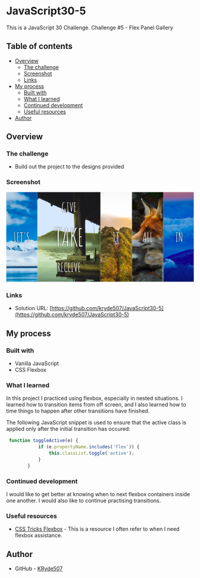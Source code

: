 # JavaScript30-5
This is a JavaScript 30 Challenge. Challenge #5 - Flex Panel Gallery
 
## Table of contents

- [Overview](#overview)
  - [The challenge](#the-challenge)
  - [Screenshot](#screenshot)
  - [Links](#links)
- [My process](#my-process)
  - [Built with](#built-with)
  - [What I learned](#what-i-learned)
  - [Continued development](#continued-development)
  - [Useful resources](#useful-resources)
- [Author](#author)

## Overview

### The challenge

- Build out the project to the designs provided

### Screenshot

![Project Screenshot](./Screenshot.png)


### Links

- Solution URL: [https://github.com/kryde507/JavaScript30-5](https://github.com/kryde507/JavaScript30-5)

## My process

### Built with

- Vanilla JavaScript
- CSS Flexbox

### What I learned

In this project I practiced using flexbox, especially in nested situations. I learned how to transition items from off screen, and I also learned how to time things to happen after other transitions have finished.


The following JavaScript snippet is used to ensure that the active class is applied only after the initial transition has occured:
```js
 function toggleActive(e) {
            if (e.propertyName.includes('flex')) {
                this.classList.toggle('active');
            }
        }
```


### Continued development

I would like to get better at knowing when to next flexbox containers inside one another. I would also like to continue practising transitions. 

### Useful resources

- [CSS Tricks Flexbox](https://css-tricks.com/snippets/css/a-guide-to-flexbox/) - This is a resource I often refer to when I need flexbox assistance.

## Author

- GitHub - [KRyde507](https://github.com/kryde507)

